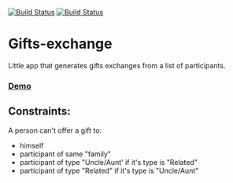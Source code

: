 [![Build Status](https://travis-ci.org/jrakotoharisoa/gifts-exchanger.svg?branch=master)](https://travis-ci.org/jrakotoharisoa/gifts-exchanger)
[![Build Status](https://david-dm.org/jrakotoharisoa/gifts-exchanger.svg)](https://david-dm.org/jrakotoharisoa/gifts-exchanger.svg)

# Gifts-exchange

Little app that generates gifts exchanges from a list of participants.

### [Demo](https://jrakotoharisoa.github.io/gifts-exchanger/)

## Constraints:
A person can't offer a gift to:


- himself
- participant of same "family"
- participant of type "Uncle/Aunt' if it's type is "Related"
- participant of type "Related" if it's type is "Uncle/Aunt"
